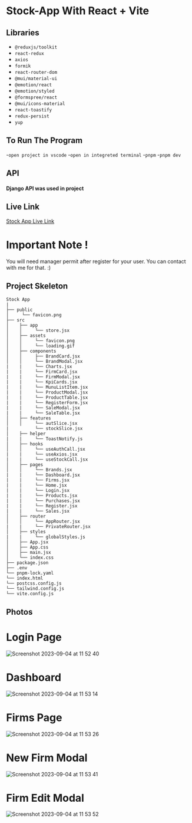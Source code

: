 # Stock-App With React + Vite

## Libraries
- `@reduxjs/toolkit`
- `react-redux`
- `axios`
- `formik`
- `react-router-dom`
- `@mui/material-ui`
- `@emotion/react`
- `@emotion/styled`
- `@formspree/react`
- `@mui/icons-material`
- `react-toastify`
- `redux-persist`
- `yup`

## To Run The Program
-`open project in vscode`
-`open in integreted terminal`
-`pnpm`
-`pnpm dev`

## API
<h4>Django API was used in project</h4>

## Live Link
<a href="https://redux-stock-app.vercel.app" target="_blank">Stock App Live Link</a>


# Important Note !
You will need manager permit after register for your user. You can contact with me for that. :)


## Project Skeleton

```
Stock App
|
├── public
│     └── favicon.png
├── src
│    ├── app
│    │     └── store.jsx
│    ├── assets
│    │     └── favicon.png
│    │     └── loading.gif
│    ├── components
│    │     ├── BrandCard.jsx
│    │     └── BrandModal.jsx
|    |     └── Charts.jsx
|    |     └── FirmCard.jsx
|    |     └── FirmModal.jsx
|    |     └── KpiCards.jsx
|    |     └── MunuListItem.jsx
|    |     └── ProductModal.jsx
|    |     └── ProductTable.jsx
|    |     └── RegisterForm.jsx
|    |     └── SaleModal.jsx
|    |     └── SaleTable.jsx
│    ├── features
│    │     └── autSlice.jsx
|          └── stockSlice.jsx
│    ├── helper
|    |     └── ToastNotify.js
│    ├── hooks
│    │     └── useAuthCall.jsx
|    |     └── useAxios.jsx
|    |     └── useStockCall.jsx
│    ├── pages
│    │     └── Brands.jsx
|    |     └── Dashboard.jsx
|    |     └── Firms.jsx
|    |     └── Home.jsx
|    |     └── Login.jsx
|    |     └── Products.jsx
|    |     └── Purchases.jsx
|    |     └── Register.jsx
|    |     └── Sales.jsx
│    ├── router
│    │     └── AppRouter.jsx
|    |     └── PrivateRouter.jsx
│    ├── styles
|    |     └── globalStyles.js
│    ├── App.jsx
│    ├── App.css
│    ├── main.jsx
│    └── index.css
├── package.json
├── .env
└── pnpm-lock.yaml
└── index.html
└── postcss.config.js
└── tailwind.config.js
└── vite.config.js
```

## Photos

# Login Page
![Screenshot 2023-09-04 at 11 52 40](https://github.com/koraykoksal/StockApp_Redux/assets/88422590/d5c350ff-b75a-4915-a5b7-135743151396)

# Dashboard
![Screenshot 2023-09-04 at 11 53 14](https://github.com/koraykoksal/StockApp_Redux/assets/88422590/ca85e69e-97d0-4677-b756-513f078ef878)

# Firms Page
![Screenshot 2023-09-04 at 11 53 26](https://github.com/koraykoksal/StockApp_Redux/assets/88422590/b6ced0b0-663d-4430-8f8d-f807a263de0c)

# New Firm Modal
![Screenshot 2023-09-04 at 11 53 41](https://github.com/koraykoksal/StockApp_Redux/assets/88422590/fc7e6b9d-9f0a-4c8b-8b58-34791e87ec07)

# Firm Edit Modal
![Screenshot 2023-09-04 at 11 53 52](https://github.com/koraykoksal/StockApp_Redux/assets/88422590/5326021f-ff56-44dd-914d-a99a0a600c6e)













